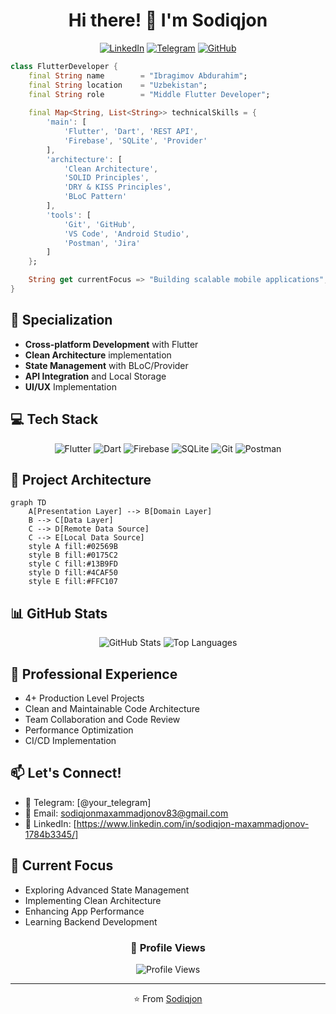 <div align="center">

# Hi there! 👋 I'm Sodiqjon

[![LinkedIn](https://img.shields.io/badge/LinkedIn-0077B5?style=for-the-badge&logo=linkedin&logoColor=white)](https://www.linkedin.com/in/sodiqjon-maxammadjonov-1784b3345/)
[![Telegram](https://img.shields.io/badge/Telegram-2CA5E0?style=for-the-badge&logo=telegram&logoColor=white)](your_telegram_url)
[![GitHub](https://img.shields.io/badge/GitHub-100000?style=for-the-badge&logo=github&logoColor=white)]([your_github_url](https://github.com/sodiqjon-maxammadjonov))

</div>

```dart
class FlutterDeveloper {
    final String name        = "Ibragimov Abdurahim";  
    final String location    = "Uzbekistan";
    final String role        = "Middle Flutter Developer";
    
    final Map<String, List<String>> technicalSkills = {
        'main': [
            'Flutter', 'Dart', 'REST API',
            'Firebase', 'SQLite', 'Provider'
        ],
        'architecture': [
            'Clean Architecture',
            'SOLID Principles',
            'DRY & KISS Principles',
            'BLoC Pattern'
        ],
        'tools': [
            'Git', 'GitHub',
            'VS Code', 'Android Studio',
            'Postman', 'Jira'
        ]
    };

    String get currentFocus => "Building scalable mobile applications";
}
```

## 🎯 Specialization
- **Cross-platform Development** with Flutter
- **Clean Architecture** implementation
- **State Management** with BLoC/Provider
- **API Integration** and Local Storage
- **UI/UX** Implementation

## 💻 Tech Stack

<div align="center">

![Flutter](https://img.shields.io/badge/Flutter-02569B?style=for-the-badge&logo=flutter&logoColor=white)
![Dart](https://img.shields.io/badge/Dart-0175C2?style=for-the-badge&logo=dart&logoColor=white)
![Firebase](https://img.shields.io/badge/Firebase-FFCA28?style=for-the-badge&logo=firebase&logoColor=black)
![SQLite](https://img.shields.io/badge/SQLite-07405E?style=for-the-badge&logo=sqlite&logoColor=white)
![Git](https://img.shields.io/badge/Git-F05032?style=for-the-badge&logo=git&logoColor=white)
![Postman](https://img.shields.io/badge/Postman-FF6C37?style=for-the-badge&logo=postman&logoColor=white)

</div>

## 🌟 Project Architecture

```mermaid
graph TD
    A[Presentation Layer] --> B[Domain Layer]
    B --> C[Data Layer]
    C --> D[Remote Data Source]
    C --> E[Local Data Source]
    style A fill:#02569B
    style B fill:#0175C2
    style C fill:#13B9FD
    style D fill:#4CAF50
    style E fill:#FFC107
```

## 📊 GitHub Stats

<div align="center">

![GitHub Stats](https://github-readme-stats.vercel.app/api?username=sodiqjon-maxammadjonov&show_icons=true&theme=tokyonight)
![Top Languages](https://github-readme-streak-stats.herokuapp.com/?user=sodiqjon-maxammadjonov&theme=tokyonight)

</div>

## 💼 Professional Experience
- 4+ Production Level Projects
- Clean and Maintainable Code Architecture
- Team Collaboration and Code Review
- Performance Optimization
- CI/CD Implementation

## 📫 Let's Connect!
- 💬 Telegram: [@your_telegram]
- 📧 Email: sodiqjonmaxammadjonov83@gmail.com
- 💼 LinkedIn: [https://www.linkedin.com/in/sodiqjon-maxammadjonov-1784b3345/]

## 🚀 Current Focus
- Exploring Advanced State Management
- Implementing Clean Architecture
- Enhancing App Performance
- Learning Backend Development

<div align="center">

### 👀 Profile Views

![Profile Views](https://komarev.com/ghpvc/?username=sodiqjon-maxammadjonov&color=brightgreen)

---
⭐️ From [Sodiqjon](https://github.com/sodiqjon-maxammadjonov)

</div>
